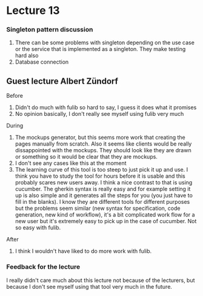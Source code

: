 # Lecture 13

### Singleton pattern discussion
1. There can be some problems with singleton depending on the use case or the service that is implemented as a singleton. They make testing hard also
2. Database connection

## Guest lecture Albert Zündorf
Before
1. Didn't do much with fulib so hard to say, I guess it does what it promises
2. No opinion basically, I don't really see myself using fulib very much

During
1. The mockups generator, but this seems more work that creating the pages manually from scratch. Also it seems like clients would be really dissappointed with the mockups. They should look like they are drawn or something so it would be clear that they are mockups.
2. I don't see any cases like this at the moment
3. The learning curve of this tool is too steep to just pick it up and use. I think you have to study the tool for hours before it is usable and this probably scares new users away. I think a nice contrast to that is using cucumber. The gherkin syntax is really easy and for example setting it up is also simple and it generates all the steps for you (you just have to fill in the blanks). I know they are different tools for different purposes but the problems seem similar (new syntax for specification, code generation, new kind of workflow), it's a bit complicated work flow for a new user but it's extremely easy to pick up in the case of cucumber. Not so easy with fulib.

After
1. I think I wouldn't have liked to do more work with fulib.
### Feedback for the lecture
I really didn't care much about this lecture not because of the lecturers, but because I don't see myself using that tool very much in the future. 